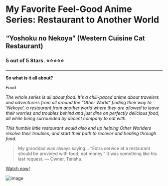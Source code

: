 
# My Favorite Feel-Good Anime Series: Restaurant to Another World
## “Yoshoku no Nekoya” (Western Cuisine Cat Restaurant)
### 5 out of 5 Stars. ⭐⭐⭐⭐⭐

---
**So what is it all about?** 

*Food*


*The whole series is all about food. It's a chill-paced anime about travelers and adventurers from all around the "Other World" finding their way to 'Nekoya', a restaurant from another world where they are allowed to leave their worries and troubles behind and just dine on perfectly delicious food, all while being surrounded by decent company to eat with.* 

*This humble little restaurant would also end up helping Other Worlders resolve their troubles, and start their path to recover and healing through food.*

>My granddad was always saying… “Extra service at a restaurant should be provided with food, not money.” It was something like his last request. — Owner, Tenshu.

[Watch now!](https://zoro.to/watch/restaurant-to-another-world-2125?ep=25656 "Here")

![image](https://images-na.ssl-images-amazon.com/images/S/compressed.photo.goodreads.com/books/1590620393i/53520428.jpg)
